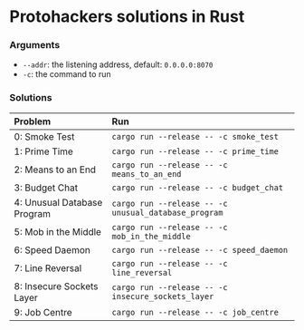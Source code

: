 # Protohackers solutions in Rust

### Arguments
- `--addr`: the listening address, default: `0.0.0.0:8070`
- `-c`: the command to run

### Solutions

| Problem                     | Run                                                  |
|:----------------------------|:-----------------------------------------------------|
| 0: Smoke Test               | `cargo run --release -- -c smoke_test`               |
| 1: Prime Time               | `cargo run --release -- -c prime_time`               |
| 2: Means to an End          | `cargo run --release -- -c means_to_an_end`          |
| 3: Budget Chat              | `cargo run --release -- -c budget_chat`              |
| 4: Unusual Database Program | `cargo run --release -- -c unusual_database_program` |
| 5: Mob in the Middle        | `cargo run --release -- -c mob_in_the_middle`        |
| 6: Speed Daemon             | `cargo run --release -- -c speed_daemon`             |
| 7: Line Reversal            | `cargo run --release -- -c line_reversal`            |
| 8: Insecure Sockets Layer   | `cargo run --release -- -c insecure_sockets_layer`   |
| 9: Job Centre               | `cargo run --release -- -c job_centre`               |